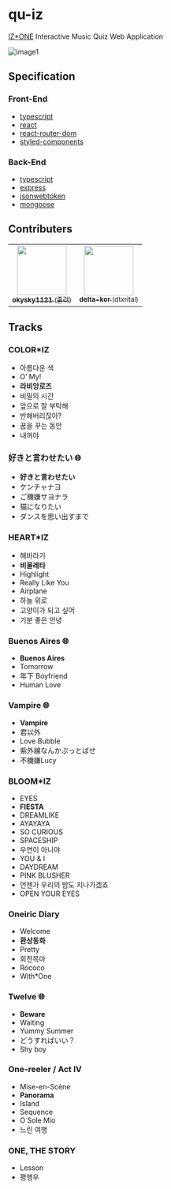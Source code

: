 # qu-iz
[IZ*ONE](https://en.wikipedia.org/wiki/Iz*One, "IZ*ONE (아이즈원)") Interactive Music Quiz Web Application

![image1](https://user-images.githubusercontent.com/48397257/129847493-9cfe52ce-8849-4a49-9cbd-9e8de07524a1.png)

## Specification
### Front-End
- [typescript](https://www.npmjs.com/package/typescript)
- [react](https://www.npmjs.com/package/react)
- [react-router-dom](https://www.npmjs.com/package/react-router-dom)
- [styled-components](https://www.npmjs.com/package/styled-components)

### Back-End
- [typescript](https://www.npmjs.com/package/typescript)
- [express](https://www.npmjs.com/package/express)
- [jsonwebtoken](https://www.npmjs.com/package/jsonwebtoken)
- [mongoose](https://www.npmjs.com/package/mongoose)

## Contributers
<table>
  <tr>
    <td align="center">
      <a href="https://github.com/okysky1121">
        <img src="https://avatars.githubusercontent.com/u/58683489?v=4&s=100" width="100px;" alt=""/>
        <br />
        <sub><b>okysky1121</b> (졸려)</sub>
      </a>
      <br />
    </td>
    <td align="center">
      <a href="https://github.com/delta-kor">
        <img src="https://avatars.githubusercontent.com/u/48397257?v=4&s=100" width="100px;" alt=""/>
        <br />
        <sub><b>delta-kor</b> (dtxrital)</sub>
      </a>
      <br />
    </td>
  </tr>
</table>

## Tracks
### COLOR*IZ
- 아름다운 색
- O’ My!
- **라비앙로즈**
- 비밀의 시간
- 앞으로 잘 부탁해
- 반해버리잖아?
- 꿈을 꾸는 동안
- 내꺼야

### 好きと言わせたい :globe_with_meridians:
- **好きと言わせたい**
- ケンチャナヨ
- ご機嫌サヨナラ
- 猫になりたい
- ダンスを思い出すまで

### HEART*IZ
- 해바라기
- **비올레타**
- Highlight
- Really Like You
- Airplane
- 하늘 위로
- 고양이가 되고 싶어
- 기분 좋은 안녕

### Buenos Aires :globe_with_meridians:
- **Buenos Aires**
- Tomorrow
- 年下 Boyfriend
- Human Love

### Vampire :globe_with_meridians:
- **Vampire**
- 君以外
- Love Bubble
- 紫外線なんかぷっとばせ
- 不機嫌Lucy

### BLOOM*IZ
- EYES
- **FIESTA**
- DREAMLIKE
- AYAYAYA
- SO CURIOUS
- SPACESHIP
- 우연이 아니야
- YOU & I
- DAYDREAM
- PINK BLUSHER
- 언젠가 우리의 밤도 지나가겠죠
- OPEN YOUR EYES

### Oneiric Diary
- Welcome
- **환상동화**
- Pretty
- 회전목마
- Rococo
- With*One

### Twelve :globe_with_meridians:
- **Beware**
- Waiting
- Yummy Summer
- どうすればいい？
- Shy boy

### One-reeler / Act IV
- Mise-en-Scène
- **Panorama**
- Island
- Sequence
- O Sole Mio
- 느린 여행

### ONE, THE STORY
- Lesson
- 평행우
